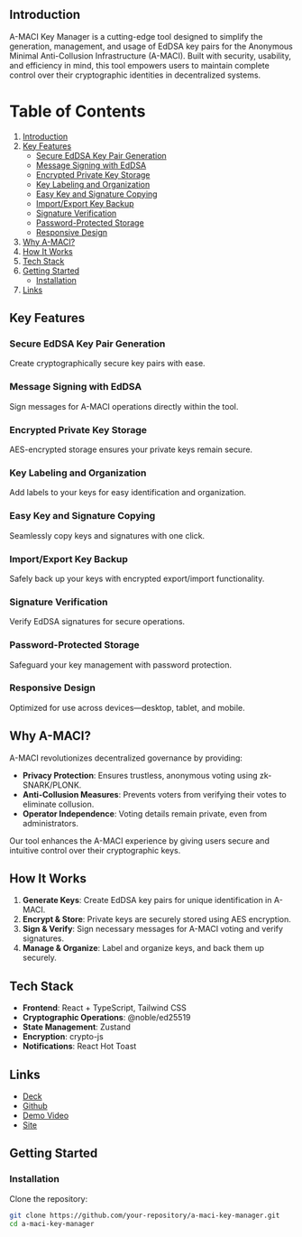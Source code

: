 
## Introduction
A-MACI Key Manager is a cutting-edge tool designed to simplify the generation, management, and usage of EdDSA key pairs for the Anonymous Minimal Anti-Collusion Infrastructure (A-MACI). Built with security, usability, and efficiency in mind, this tool empowers users to maintain complete control over their cryptographic identities in decentralized systems.
# Table of Contents

1. [Introduction](#introduction)
2. [Key Features](#key-features)
   - [Secure EdDSA Key Pair Generation](#secure-eddsa-key-pair-generation)
   - [Message Signing with EdDSA](#message-signing-with-eddsa)
   - [Encrypted Private Key Storage](#encrypted-private-key-storage)
   - [Key Labeling and Organization](#key-labeling-and-organization)
   - [Easy Key and Signature Copying](#easy-key-and-signature-copying)
   - [Import/Export Key Backup](#importexport-key-backup)
   - [Signature Verification](#signature-verification)
   - [Password-Protected Storage](#password-protected-storage)
   - [Responsive Design](#responsive-design)
1. [Why A-MACI?](#why-a-maci)
2. [How It Works](#how-it-works)
3. [Tech Stack](#tech-stack)
4. [Getting Started](#getting-started)
   - [Installation](#installation)
1. [Links](#links)

## Key Features
### Secure EdDSA Key Pair Generation
Create cryptographically secure key pairs with ease.

### Message Signing with EdDSA
Sign messages for A-MACI operations directly within the tool.

### Encrypted Private Key Storage
AES-encrypted storage ensures your private keys remain secure.

### Key Labeling and Organization
Add labels to your keys for easy identification and organization.

### Easy Key and Signature Copying
Seamlessly copy keys and signatures with one click.

### Import/Export Key Backup
Safely back up your keys with encrypted export/import functionality.

### Signature Verification
Verify EdDSA signatures for secure operations.

### Password-Protected Storage
Safeguard your key management with password protection.

### Responsive Design
Optimized for use across devices—desktop, tablet, and mobile.

## Why A-MACI?
A-MACI revolutionizes decentralized governance by providing:
- **Privacy Protection**: Ensures trustless, anonymous voting using zk-SNARK/PLONK.
- **Anti-Collusion Measures**: Prevents voters from verifying their votes to eliminate collusion.
- **Operator Independence**: Voting details remain private, even from administrators.

Our tool enhances the A-MACI experience by giving users secure and intuitive control over their cryptographic keys.

## How It Works
1. **Generate Keys**: Create EdDSA key pairs for unique identification in A-MACI.
2. **Encrypt & Store**: Private keys are securely stored using AES encryption.
3. **Sign & Verify**: Sign necessary messages for A-MACI voting and verify signatures.
4. **Manage & Organize**: Label and organize keys, and back them up securely.

## Tech Stack
- **Frontend**: React + TypeScript, Tailwind CSS
- **Cryptographic Operations**: @noble/ed25519
- **State Management**: Zustand
- **Encryption**: crypto-js
- **Notifications**: React Hot Toast

##  Links
- [Deck](https://docs.google.com/presentation/d/1EhzXlo9q5TuVsBsO6Nffw3IUmhZPKt7g/edit?usp=sharing&ouid=101046999991006708580&rtpof=true&sd=true)
- [Github](https://github.com/himanshu-sugha/KeyGuard)
- [Demo Video](https://youtu.be/5d3tzSc6s2I?si=-tQPTg_tDW2CzxWP)
- [Site](https://keyguarfd.netlify.app/)  
## Getting Started
### Installation
Clone the repository:
```bash
git clone https://github.com/your-repository/a-maci-key-manager.git
cd a-maci-key-manager
